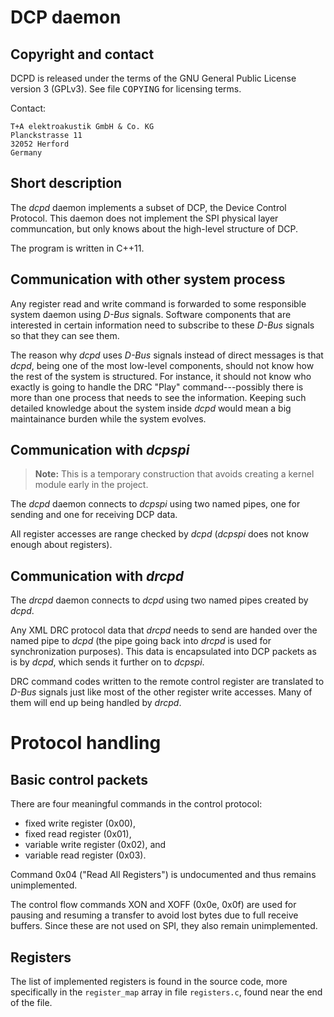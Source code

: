 # DCP daemon

## Copyright and contact

DCPD is released under the terms of the GNU General Public License version 3
(GPLv3). See file <tt>COPYING</tt> for licensing terms.

Contact:

    T+A elektroakustik GmbH & Co. KG
    Planckstrasse 11
    32052 Herford
    Germany

## Short description

The _dcpd_ daemon implements a subset of DCP, the Device Control Protocol. This
daemon does not implement the SPI physical layer communcation, but only knows
about the high-level structure of DCP.

The program is written in C++11.

## Communication with other system process

Any register read and write command is forwarded to some responsible system
daemon using _D-Bus_ signals. Software components that are interested in
certain information need to subscribe to these _D-Bus_ signals so that they can
see them.

The reason why _dcpd_ uses _D-Bus_ signals instead of direct messages is that
_dcpd_, being one of the most low-level components, should not know how the
rest of the system is structured. For instance, it should not know who exactly
is going to handle the DRC "Play" command---possibly there is more than one
process that needs to see the information. Keeping such detailed knowledge
about the system inside _dcpd_ would mean a big maintainance burden while the
system evolves.

## Communication with _dcpspi_

> **Note:** This is a temporary construction that avoids creating a kernel
>     module early in the project.

The _dcpd_ daemon connects to _dcpspi_ using two named pipes, one for sending
and one for receiving DCP data.

All register accesses are range checked by _dcpd_ (_dcpspi_ does not know
enough about registers).

## Communication with _drcpd_

The _drcpd_ daemon connects to _dcpd_ using two named pipes created by _dcpd_.

Any XML DRC protocol data that _drcpd_ needs to send are handed over the named
pipe to _dcpd_ (the pipe going back into _drcpd_ is used for synchronization
purposes). This data is encapsulated into DCP packets as is by _dcpd_, which
sends it further on to _dcpspi_.

DRC command codes written to the remote control register are translated to
_D-Bus_ signals just like most of the other register write accesses. Many of
them will end up being handled by _drcpd_.


# Protocol handling

## Basic control packets

There are four meaningful commands in the control protocol:

- fixed write register (0x00),
- fixed read register (0x01),
- variable write register (0x02), and
- variable read register (0x03).

Command 0x04 ("Read All Registers") is undocumented and thus remains
unimplemented.

The control flow commands XON and XOFF (0x0e, 0x0f) are used for pausing and
resuming a transfer to avoid lost bytes due to full receive buffers. Since
these are not used on SPI, they also remain unimplemented.

## Registers

The list of implemented registers is found in the source code, more
specifically in the <code>register_map</code> array in file
<code>registers.c</code>, found near the end of the file.
